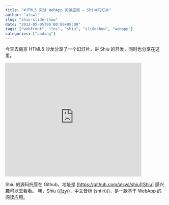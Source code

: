 ```yaml
---
title: "《HTML5 实战 WebApp 阅读应用 – Shiu》幻灯片"
author: "alswl"
slug: "shiu-slide-show"
date: "2012-05-05T00:00:00+08:00"
tags: ["webfront", "ios", "shiu", "slideshow", "webapp"]
categories: ["coding"]
---
```


今天去南京 HTML5 沙龙分享了一个幻灯片，讲 Shiu 的开发，同时也分享在这里。

<iframe src="http://www.slideshare.net/slideshow/embed_code/12809450" width="425" height="355" frameborder="0" marginwidth="0" marginheight="0" scrolling="no" style="border:1px solid #CCC;border-width:1px 1px 0" allowfullscreen></iframe>

Shiu 的源码托管在 Github，地址是 [https://github.com/alswl/shiu][Shiu] 感兴趣可以去看看。
噢，Shiu (/ʃʐy/)，中文音标 (shi r&uuml;))，是一款基于 WebApp 的阅读应用。

[Shiu]: https://github.com/alswl/shiu
